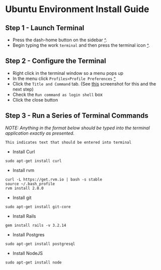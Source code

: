 Ubuntu Environment Install Guide
===================

Step 1 - Launch Terminal
----------

* Press the dash-home button on the sidebar [^](http://i.imgur.com/6Y16pS1.jpg).
* Begin typing the work `terminal` and then press the terminal icon [^](http://i.imgur.com/xU4rZSW.png).

Step 2 - Configure the Terminal
---------------

* Right click in the terminal window so a menu pops up
* In the menu click `Profiles>Profile Preferences` [^](http://i.imgur.com/RwbAyOK.png)
* Click the `Title and Command` tab.  (See [this](http://i.imgur.com/iioFIpF.png) screenshot for this and the next step)
* Check the `Run command as login shell` box
* Click the close button

Step 3 - Run a Series of Terminal Commands
-----------

_NOTE: Anything in the format below should be typed into the terminal application exactly as presented._

```
This indicates text that should be entered into terminal
```

* Install Curl

```
sudo apt-get install curl
```

* Install rvm

```
curl -L https://get.rvm.io | bash -s stable
source ~/.bash_profile
rvm install 2.0.0
```

* Install git

```
sudo apt-get install git-core
```

* Install Rails

```
gem install rails -v 3.2.14
```

* Install Postgres

```
sudo apt-get install postgresql
```

* Install NodeJS

```
sudo apt-get install node
```
